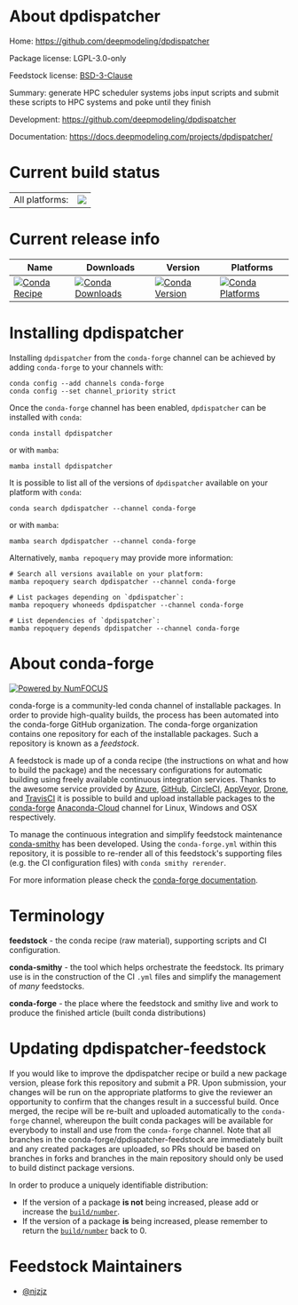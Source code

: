 About dpdispatcher
==================

Home: https://github.com/deepmodeling/dpdispatcher

Package license: LGPL-3.0-only

Feedstock license: [BSD-3-Clause](https://github.com/conda-forge/dpdispatcher-feedstock/blob/main/LICENSE.txt)

Summary: generate HPC scheduler systems jobs input scripts and submit these scripts to HPC systems and poke until they finish

Development: https://github.com/deepmodeling/dpdispatcher

Documentation: https://docs.deepmodeling.com/projects/dpdispatcher/

Current build status
====================


<table><tr><td>All platforms:</td>
    <td>
      <a href="https://dev.azure.com/conda-forge/feedstock-builds/_build/latest?definitionId=17387&branchName=main">
        <img src="https://dev.azure.com/conda-forge/feedstock-builds/_apis/build/status/dpdispatcher-feedstock?branchName=main">
      </a>
    </td>
  </tr>
</table>

Current release info
====================

| Name | Downloads | Version | Platforms |
| --- | --- | --- | --- |
| [![Conda Recipe](https://img.shields.io/badge/recipe-dpdispatcher-green.svg)](https://anaconda.org/conda-forge/dpdispatcher) | [![Conda Downloads](https://img.shields.io/conda/dn/conda-forge/dpdispatcher.svg)](https://anaconda.org/conda-forge/dpdispatcher) | [![Conda Version](https://img.shields.io/conda/vn/conda-forge/dpdispatcher.svg)](https://anaconda.org/conda-forge/dpdispatcher) | [![Conda Platforms](https://img.shields.io/conda/pn/conda-forge/dpdispatcher.svg)](https://anaconda.org/conda-forge/dpdispatcher) |

Installing dpdispatcher
=======================

Installing `dpdispatcher` from the `conda-forge` channel can be achieved by adding `conda-forge` to your channels with:

```
conda config --add channels conda-forge
conda config --set channel_priority strict
```

Once the `conda-forge` channel has been enabled, `dpdispatcher` can be installed with `conda`:

```
conda install dpdispatcher
```

or with `mamba`:

```
mamba install dpdispatcher
```

It is possible to list all of the versions of `dpdispatcher` available on your platform with `conda`:

```
conda search dpdispatcher --channel conda-forge
```

or with `mamba`:

```
mamba search dpdispatcher --channel conda-forge
```

Alternatively, `mamba repoquery` may provide more information:

```
# Search all versions available on your platform:
mamba repoquery search dpdispatcher --channel conda-forge

# List packages depending on `dpdispatcher`:
mamba repoquery whoneeds dpdispatcher --channel conda-forge

# List dependencies of `dpdispatcher`:
mamba repoquery depends dpdispatcher --channel conda-forge
```


About conda-forge
=================

[![Powered by
NumFOCUS](https://img.shields.io/badge/powered%20by-NumFOCUS-orange.svg?style=flat&colorA=E1523D&colorB=007D8A)](https://numfocus.org)

conda-forge is a community-led conda channel of installable packages.
In order to provide high-quality builds, the process has been automated into the
conda-forge GitHub organization. The conda-forge organization contains one repository
for each of the installable packages. Such a repository is known as a *feedstock*.

A feedstock is made up of a conda recipe (the instructions on what and how to build
the package) and the necessary configurations for automatic building using freely
available continuous integration services. Thanks to the awesome service provided by
[Azure](https://azure.microsoft.com/en-us/services/devops/), [GitHub](https://github.com/),
[CircleCI](https://circleci.com/), [AppVeyor](https://www.appveyor.com/),
[Drone](https://cloud.drone.io/welcome), and [TravisCI](https://travis-ci.com/)
it is possible to build and upload installable packages to the
[conda-forge](https://anaconda.org/conda-forge) [Anaconda-Cloud](https://anaconda.org/)
channel for Linux, Windows and OSX respectively.

To manage the continuous integration and simplify feedstock maintenance
[conda-smithy](https://github.com/conda-forge/conda-smithy) has been developed.
Using the ``conda-forge.yml`` within this repository, it is possible to re-render all of
this feedstock's supporting files (e.g. the CI configuration files) with ``conda smithy rerender``.

For more information please check the [conda-forge documentation](https://conda-forge.org/docs/).

Terminology
===========

**feedstock** - the conda recipe (raw material), supporting scripts and CI configuration.

**conda-smithy** - the tool which helps orchestrate the feedstock.
                   Its primary use is in the construction of the CI ``.yml`` files
                   and simplify the management of *many* feedstocks.

**conda-forge** - the place where the feedstock and smithy live and work to
                  produce the finished article (built conda distributions)


Updating dpdispatcher-feedstock
===============================

If you would like to improve the dpdispatcher recipe or build a new
package version, please fork this repository and submit a PR. Upon submission,
your changes will be run on the appropriate platforms to give the reviewer an
opportunity to confirm that the changes result in a successful build. Once
merged, the recipe will be re-built and uploaded automatically to the
`conda-forge` channel, whereupon the built conda packages will be available for
everybody to install and use from the `conda-forge` channel.
Note that all branches in the conda-forge/dpdispatcher-feedstock are
immediately built and any created packages are uploaded, so PRs should be based
on branches in forks and branches in the main repository should only be used to
build distinct package versions.

In order to produce a uniquely identifiable distribution:
 * If the version of a package **is not** being increased, please add or increase
   the [``build/number``](https://docs.conda.io/projects/conda-build/en/latest/resources/define-metadata.html#build-number-and-string).
 * If the version of a package **is** being increased, please remember to return
   the [``build/number``](https://docs.conda.io/projects/conda-build/en/latest/resources/define-metadata.html#build-number-and-string)
   back to 0.

Feedstock Maintainers
=====================

* [@njzjz](https://github.com/njzjz/)

